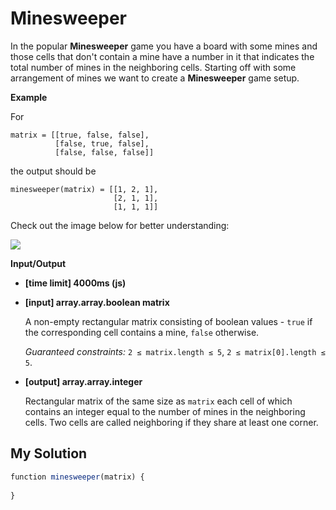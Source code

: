 # Minesweeper
﻿In the popular **Minesweeper** game you have a board with some mines and those cells that don't contain a mine have a number in it that indicates the total number of mines in the neighboring cells. Starting off with some arrangement of mines we want to create a **Minesweeper** game setup.

**Example**

For

```
matrix = [[true, false, false],
          [false, true, false],
          [false, false, false]]

```

the output should be

```
minesweeper(matrix) = [[1, 2, 1],
                       [2, 1, 1],
                       [1, 1, 1]]       

```

Check out the image below for better understanding:

![](https://codefightsuserpics.s3.amazonaws.com/tasks/minesweeper/img/example.png?_tm=1490636350838)

**Input/Output**

*   **[time limit] 4000ms (js)**

*   **[input] array.array.boolean matrix**

    A non-empty rectangular matrix consisting of boolean values - `true` if the corresponding cell contains a mine, `false` otherwise.

    _Guaranteed constraints:_
    `2 ≤ matrix.length ≤ 5`,
    `2 ≤ matrix[0].length ≤ 5`.

*   **[output] array.array.integer**

    Rectangular matrix of the same size as `matrix` each cell of which contains an integer equal to the number of mines in the neighboring cells. Two cells are called neighboring if they share at least one corner.


## My Solution
```javascript
﻿function minesweeper(matrix) {
​
}
​
```
